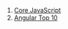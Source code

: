 1. [Core JavaScript](https://github.com/LRodriguez92/js-interview-prep/blob/main/core-js.md) 
2. [Angular Top 10](https://github.com/LRodriguez92/js-interview-prep/blob/main/angular-top-10.md)
